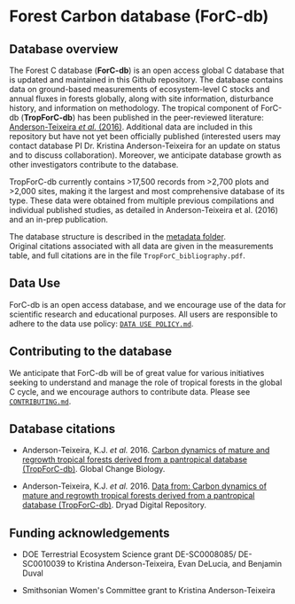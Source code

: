 # Forest Carbon database (ForC-db)

## Database overview
The Forest C database (**ForC-db**) is an open access global C database that is updated and maintained in this Github repository. The database contains data on ground-based measurements of ecosystem-level C stocks and annual fluxes in forests globally, along with site information, disturbance history, and information on methodology. The tropical component of ForC-db (**TropForC-db**) has been published in the peer-reviewed literature: [Anderson-Teixeira *et al.* (2016)](http://dx.doi.org/10.1111/gcb.13226). Additional data are included in this repository but have not yet been officially published (interested users may contact database PI Dr. Kristina Anderson-Teixeira for an update on status and to discuss collaboration). Moreover, we anticipate database growth as other investigators contribute to the database.

TropForC-db currently contains >17,500 records from >2,700 plots and >2,000 sites, making it the largest and most comprehensive database of its type. These data were obtained from multiple previous compilations and individual published studies, as detailed in Anderson-Teixeira et al. (2016) and an in-prep publication.

The database structure is described in the [metadata folder](https://github.com/forc-db/ForC/tree/master/metadata).  
Original citations associated with all data are given in the
measurements table, and full citations are in the file `TropForC_bibliography.pdf`. 

## Data Use 
ForC-db is an open access database, and we encourage use of the data for scientific research and educational purposes. All users are responsible to adhere to the data use policy: [`DATA USE POLICY.md`](https://github.com/forc-db/ForC/blob/master/DATA%20USE%20POLICY.md).

## Contributing to the database 
We anticipate that ForC-db will be of great value for various initiatives seeking to understand and manage the role of tropical forests in the global C cycle, and we encourage authors to contribute data. Please see [`CONTRIBUTING.md`](https://github.com/forc-db/ForC/blob/master/CONTRIBUTING.md).

## Database citations
* Anderson-Teixeira, K.J. *et al.* 2016. [Carbon dynamics of mature and regrowth tropical forests derived from a pantropical database (TropForC-db)](http://dx.doi.org/10.1111/gcb.13226). Global Change Biology. 

* Anderson-Teixeira, K.J. *et al.* 2016. [Data from: Carbon dynamics of mature and regrowth tropical forests derived from a pantropical database (TropForC-db)](http://dx.doi.org/10.5061/dryad.t516f). Dryad Digital Repository.


## Funding acknowledgements
* DOE Terrestrial Ecosystem Science grant DE-SC0008085/ DE-SC0010039 to Kristina Anderson-Teixeira, Evan DeLucia, and Benjamin Duval

* Smithsonian Women's Committee grant to Kristina Anderson-Teixeira
